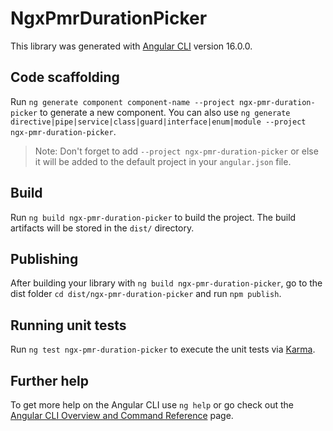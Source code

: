 # NgxPmrDurationPicker

This library was generated with [Angular CLI](https://github.com/angular/angular-cli) version 16.0.0.

## Code scaffolding

Run `ng generate component component-name --project ngx-pmr-duration-picker` to generate a new component. You can also use `ng generate directive|pipe|service|class|guard|interface|enum|module --project ngx-pmr-duration-picker`.
> Note: Don't forget to add `--project ngx-pmr-duration-picker` or else it will be added to the default project in your `angular.json` file. 

## Build

Run `ng build ngx-pmr-duration-picker` to build the project. The build artifacts will be stored in the `dist/` directory.

## Publishing

After building your library with `ng build ngx-pmr-duration-picker`, go to the dist folder `cd dist/ngx-pmr-duration-picker` and run `npm publish`.

## Running unit tests

Run `ng test ngx-pmr-duration-picker` to execute the unit tests via [Karma](https://karma-runner.github.io).

## Further help

To get more help on the Angular CLI use `ng help` or go check out the [Angular CLI Overview and Command Reference](https://angular.io/cli) page.
